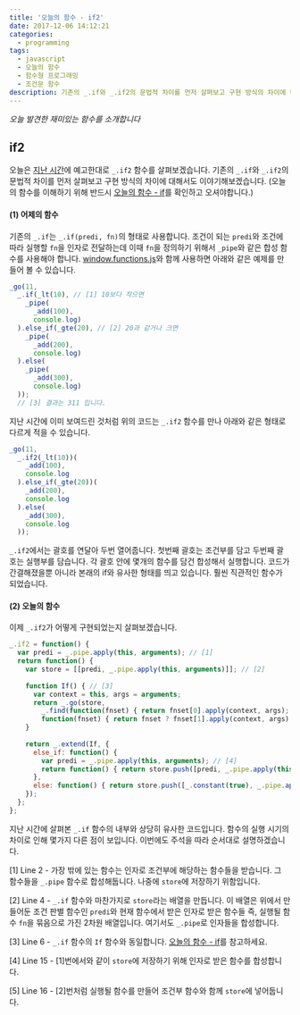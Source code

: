 ```yaml
---
title: '오늘의 함수 - if2'
date: 2017-12-06 14:12:21
categories:
  - programming
tags:
  - javascript
  - 오늘의 함수
  - 함수형 프로그래밍
  - 조건문 함수
description: 기존의 _.if와 _.if2의 문법적 차이를 먼저 살펴보고 구현 방식의 차이에 대해서도 이야기해보겠습니다.
---
```

_오늘 발견한 재미있는 함수를 소개합니다_

## if2

오늘은 [지난 시간](/programming/javascript-daily-function-11/)에 예고한대로 `_.if2` 함수를 살펴보겠습니다. 기존의 `_.if`와 `_.if2`의 문법적 차이를 먼저 살펴보고 구현 방식의 차이에 대해서도 이야기해보겠습니다. (오늘의 함수를 이해하기 위해 반드시 [오늘의 함수 - if](/programming/javascript-daily-function-11/)를 확인하고 오셔야합니다.)


#### (1) 어제의 함수
기존의 `_.if`는 `_.if(predi, fn)`의 형태로 사용합니다. 조건이 되는 `predi`와 조건에 따라 실행할 `fn`을 인자로 전달하는데 이때 `fn`을 정의하기 위해서 `_pipe`와 같은 합성 함수를 사용해야 합니다. [window.functions.js](https://github.com/marpple/window.functions.js)와 함께 사용하면 아래와 같은 예제를 만들어 볼 수 있습니다.

```javascript
_go(11,
  _.if(_lt(10), // [1] 10보다 작으면
    _pipe(
      _add(100), 
      console.log)
  ).else_if(_gte(20), // [2] 20과 같거나 크면
    _pipe(
      _add(200), 
      console.log)
  ).else(
    _pipe(
      _add(300), 
      console.log)
  )); 
  // [3] 결과는 311 입니다.
```

지난 시간에 이미 보여드린 것처럼 위의 코드는 `_.if2` 함수를 만나 아래와 같은 형태로 다르게 적을 수 있습니다.

```javascript
_go(11,
  _.if2(_lt(10))(
    _add(100), 
    console.log
  ).else_if(_gte(20))(
    _add(200), 
    console.log
  ).else(
    _add(300), 
    console.log
  ));
```

`_.if2`에서는 괄호를 연달아 두번 열어줍니다. 첫번째 괄호는 조건부를 담고 두번째 괄호는 실행부를 담습니다. 각 괄호 안에 몇개의 함수를 담건 합성해서 실행합니다. 코드가 간결해졌을뿐 아니라 본래의 if와 유사한 형태를 띄고 있습니다. 훨씬 직관적인 함수가 되었습니다.


#### (2) 오늘의 함수
이제 `_.if2`가 어떻게 구현되었는지 살펴보겠습니다.

```javascript
_.if2 = function() {
  var predi = _.pipe.apply(this, arguments); // [1]
  return function() {
    var store = [[predi, _.pipe.apply(this, arguments)]]; // [2]
    
    function If() { // [3]
      var context = this, args = arguments; 
      return _.go(store,
        _.find(function(fnset) { return fnset[0].apply(context, args); }),
        function(fnset) { return fnset ? fnset[1].apply(context, args) : void 0; });
    }
    
    return _.extend(If, {
      else_if: function() {
        var predi = _.pipe.apply(this, arguments); // [4]
        return function() { return store.push([predi, _.pipe.apply(this, arguments)]) && If; }; // [5]
      },
      else: function() { return store.push([_.constant(true), _.pipe.apply(this, arguments)]) && If; }
    });
  };
};
```

지난 시간에 살펴본 `_.if` 함수의 내부와 상당히 유사한 코드입니다. 함수의 실행 시기의 차이로 인해 몇가지 다른 점이 보입니다. 이번에도 주석을 따라 순서대로 설명하겠습니다. 

[1] Line 2 - 가장 밖에 있는 함수는 인자로 조건부에 해당하는 함수들을 받습니다. 그 함수들을 `_.pipe` 함수로 합성해둡니다. 나중에 `store`에 저장하기 위함입니다.

[2] Line 4 - `_.if` 함수와 마찬가지로 `store`라는 배열을 만듭니다. 이 배열은 위에서 만들어둔 조건 판별 함수인 `predi`와 현재 함수에서 받은 인자로 받은 함수들 즉, 실행될 함수 `fn`을 묶음으로 가진 2차원 배열입니다. 여기서도 `_.pipe`로 인자들을 합성합니다. 

[3] Line 6 - `_.if` 함수의 `If` 함수와 동일합니다. [오늘의 함수 - if](/programming/javascript-daily-function-11/)를 참고하세요.

[4] Line 15 - [1]번에서와 같이 `store`에 저장하기 위해 인자로 받은 함수를 합성합니다.

[5] Line 16 - [2]번처럼 실행될 함수를 만들어 조건부 함수와 함께 `store`에 넣어둡니다.
